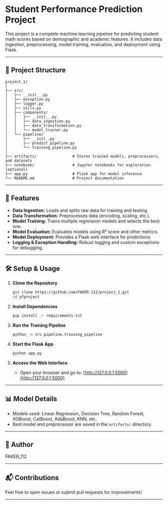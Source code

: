 # Student Performance Prediction Project

This project is a complete machine learning pipeline for predicting student math scores based on demographic and academic features. It includes data ingestion, preprocessing, model training, evaluation, and deployment using Flask.

---

## 📁 Project Structure

```
project_1/
│
├── src/
│   ├── __init__.py
│   ├── exception.py
│   ├── logger.py
│   ├── utils.py
│   ├── components/
│   │   ├── __init__.py
│   │   ├── data_ingestion.py
│   │   ├── data_transformation.py
│   │   └── model_trainer.py
│   └── pipeline/
│       ├── __init_.py
│       ├── predict_pipeline.py
│       └── training_pipeline.py
│
├── artifacts/                # Stores trained models, preprocessors, and datasets
├── notebook/                 # Jupyter notebooks for exploration (optional)
├── app.py                    # Flask app for model inference
└── README.md                 # Project documentation
```

---

## 🚀 Features

- **Data Ingestion:** Loads and splits raw data for training and testing.
- **Data Transformation:** Preprocesses data (encoding, scaling, etc.).
- **Model Training:** Trains multiple regression models and selects the best one.
- **Model Evaluation:** Evaluates models using R² score and other metrics.
- **Model Deployment:** Provides a Flask web interface for predictions.
- **Logging & Exception Handling:** Robust logging and custom exceptions for debugging.

---

## 🛠️ Setup & Usage

1. **Clone the Repository**
   ```bash
   git clone https://github.com/FAKER-112/project_1.git
   cd pfproject
   ```

2. **Install Dependencies**
   ```bash
   pip install -r requirements.txt
   ```

3. **Run the Training Pipeline**
   ```bash
   python -m src.pipeline.training_pipeline
   ```

4. **Start the Flask App**
   ```bash
   python app.py
   ```

5. **Access the Web Interface**
   - Open your browser and go to: [http://127.0.0.1:5000](http://127.0.0.1:5000)

---

## 📊 Model Details

- Models used: Linear Regression, Decision Tree, Random Forest, XGBoost, CatBoost, AdaBoost, KNN, etc.
- Best model and preprocessor are saved in the `artifacts/` directory.

---

## 📝 Author

FAKER_112

---

## 📬 Contributions

Feel free to open issues or submit pull requests for improvements!

---